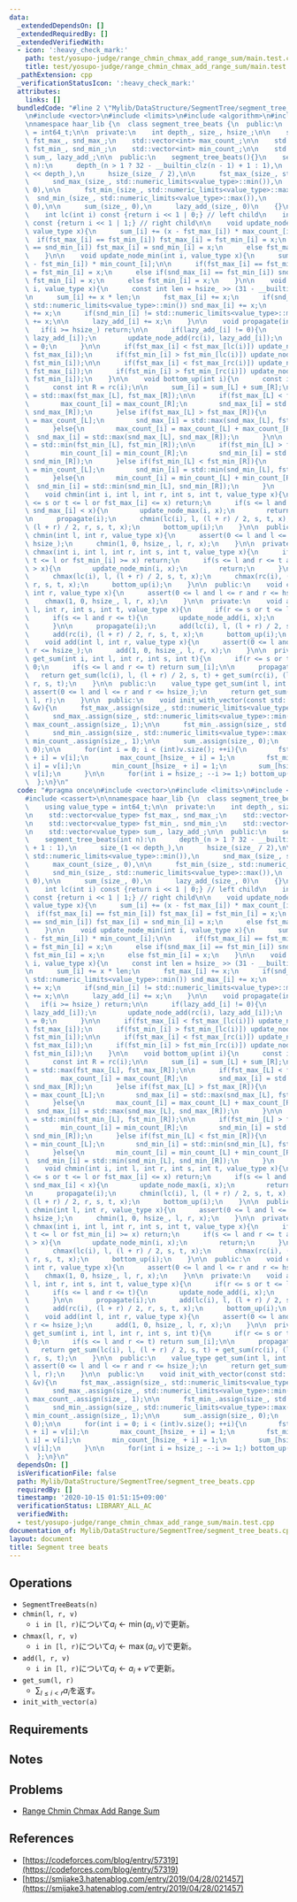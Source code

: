 ```yaml
---
data:
  _extendedDependsOn: []
  _extendedRequiredBy: []
  _extendedVerifiedWith:
  - icon: ':heavy_check_mark:'
    path: test/yosupo-judge/range_chmin_chmax_add_range_sum/main.test.cpp
    title: test/yosupo-judge/range_chmin_chmax_add_range_sum/main.test.cpp
  _pathExtension: cpp
  _verificationStatusIcon: ':heavy_check_mark:'
  attributes:
    links: []
  bundledCode: "#line 2 \"Mylib/DataStructure/SegmentTree/segment_tree_beats.cpp\"\
    \n#include <vector>\n#include <limits>\n#include <algorithm>\n#include <cassert>\n\
    \nnamespace haar_lib {\n  class segment_tree_beats {\n  public:\n    using value_type\
    \ = int64_t;\n\n  private:\n    int depth_, size_, hsize_;\n\n    std::vector<value_type>\
    \ fst_max_, snd_max_;\n    std::vector<int> max_count_;\n\n    std::vector<value_type>\
    \ fst_min_, snd_min_;\n    std::vector<int> min_count_;\n\n    std::vector<value_type>\
    \ sum_, lazy_add_;\n\n  public:\n    segment_tree_beats(){}\n    segment_tree_beats(int\
    \ n):\n      depth_(n > 1 ? 32 - __builtin_clz(n - 1) + 1 : 1),\n      size_(1\
    \ << depth_),\n      hsize_(size_ / 2),\n\n      fst_max_(size_, std::numeric_limits<value_type>::min()),\n\
    \      snd_max_(size_, std::numeric_limits<value_type>::min()),\n      max_count_(size_,\
    \ 0),\n\n      fst_min_(size_, std::numeric_limits<value_type>::max()),\n    \
    \  snd_min_(size_, std::numeric_limits<value_type>::max()),\n      min_count_(size_,\
    \ 0),\n\n      sum_(size_, 0),\n      lazy_add_(size_, 0)\n    {}\n\n  private:\n\
    \    int lc(int i) const {return i << 1 | 0;} // left child\n    int rc(int i)\
    \ const {return i << 1 | 1;} // right child\n\n    void update_node_max(int i,\
    \ value_type x){\n      sum_[i] += (x - fst_max_[i]) * max_count_[i];\n\n    \
    \  if(fst_max_[i] == fst_min_[i]) fst_max_[i] = fst_min_[i] = x;\n      else if(fst_max_[i]\
    \ == snd_min_[i]) fst_max_[i] = snd_min_[i] = x;\n      else fst_max_[i] = x;\n\
    \    }\n\n    void update_node_min(int i, value_type x){\n      sum_[i] += (x\
    \ - fst_min_[i]) * min_count_[i];\n\n      if(fst_max_[i] == fst_min_[i]) fst_max_[i]\
    \ = fst_min_[i] = x;\n      else if(snd_max_[i] == fst_min_[i]) snd_max_[i] =\
    \ fst_min_[i] = x;\n      else fst_min_[i] = x;\n    }\n\n    void update_node_add(int\
    \ i, value_type x){\n      const int len = hsize_ >> (31 - __builtin_clz(i));\n\
    \n      sum_[i] += x * len;\n      fst_max_[i] += x;\n      if(snd_max_[i] !=\
    \ std::numeric_limits<value_type>::min()) snd_max_[i] += x;\n      fst_min_[i]\
    \ += x;\n      if(snd_min_[i] != std::numeric_limits<value_type>::max()) snd_min_[i]\
    \ += x;\n\n      lazy_add_[i] += x;\n    }\n\n    void propagate(int i){\n   \
    \   if(i >= hsize_) return;\n\n      if(lazy_add_[i] != 0){\n        update_node_add(lc(i),\
    \ lazy_add_[i]);\n        update_node_add(rc(i), lazy_add_[i]);\n        lazy_add_[i]\
    \ = 0;\n      }\n\n      if(fst_max_[i] < fst_max_[lc(i)]) update_node_max(lc(i),\
    \ fst_max_[i]);\n      if(fst_min_[i] > fst_min_[lc(i)]) update_node_min(lc(i),\
    \ fst_min_[i]);\n\n      if(fst_max_[i] < fst_max_[rc(i)]) update_node_max(rc(i),\
    \ fst_max_[i]);\n      if(fst_min_[i] > fst_min_[rc(i)]) update_node_min(rc(i),\
    \ fst_min_[i]);\n    }\n\n    void bottom_up(int i){\n      const int L = lc(i);\n\
    \      const int R = rc(i);\n\n      sum_[i] = sum_[L] + sum_[R];\n\n      fst_max_[i]\
    \ = std::max(fst_max_[L], fst_max_[R]);\n\n      if(fst_max_[L] < fst_max_[R]){\n\
    \        max_count_[i] = max_count_[R];\n        snd_max_[i] = std::max(fst_max_[L],\
    \ snd_max_[R]);\n      }else if(fst_max_[L] > fst_max_[R]){\n        max_count_[i]\
    \ = max_count_[L];\n        snd_max_[i] = std::max(snd_max_[L], fst_max_[R]);\n\
    \      }else{\n        max_count_[i] = max_count_[L] + max_count_[R];\n      \
    \  snd_max_[i] = std::max(snd_max_[L], snd_max_[R]);\n      }\n\n      fst_min_[i]\
    \ = std::min(fst_min_[L], fst_min_[R]);\n\n      if(fst_min_[L] > fst_min_[R]){\n\
    \        min_count_[i] = min_count_[R];\n        snd_min_[i] = std::min(fst_min_[L],\
    \ snd_min_[R]);\n      }else if(fst_min_[L] < fst_min_[R]){\n        min_count_[i]\
    \ = min_count_[L];\n        snd_min_[i] = std::min(snd_min_[L], fst_min_[R]);\n\
    \      }else{\n        min_count_[i] = min_count_[L] + min_count_[R];\n      \
    \  snd_min_[i] = std::min(snd_min_[L], snd_min_[R]);\n      }\n    }\n\n  private:\n\
    \    void chmin(int i, int l, int r, int s, int t, value_type x){\n      if(r\
    \ <= s or t <= l or fst_max_[i] <= x) return;\n      if(s <= l and r <= t and\
    \ snd_max_[i] < x){\n        update_node_max(i, x);\n        return;\n      }\n\
    \n      propagate(i);\n      chmin(lc(i), l, (l + r) / 2, s, t, x);\n      chmin(rc(i),\
    \ (l + r) / 2, r, s, t, x);\n      bottom_up(i);\n    }\n\n  public:\n    void\
    \ chmin(int l, int r, value_type x){\n      assert(0 <= l and l <= r and r <=\
    \ hsize_);\n      chmin(1, 0, hsize_, l, r, x);\n    }\n\n  private:\n    void\
    \ chmax(int i, int l, int r, int s, int t, value_type x){\n      if(r <= s or\
    \ t <= l or fst_min_[i] >= x) return;\n      if(s <= l and r <= t and snd_min_[i]\
    \ > x){\n        update_node_min(i, x);\n        return;\n      }\n\n      propagate(i);\n\
    \      chmax(lc(i), l, (l + r) / 2, s, t, x);\n      chmax(rc(i), (l + r) / 2,\
    \ r, s, t, x);\n      bottom_up(i);\n    }\n\n  public:\n    void chmax(int l,\
    \ int r, value_type x){\n      assert(0 <= l and l <= r and r <= hsize_);\n  \
    \    chmax(1, 0, hsize_, l, r, x);\n    }\n\n  private:\n    void add(int i, int\
    \ l, int r, int s, int t, value_type x){\n      if(r <= s or t <= l) return;\n\
    \      if(s <= l and r <= t){\n        update_node_add(i, x);\n        return;\n\
    \      }\n\n      propagate(i);\n      add(lc(i), l, (l + r) / 2, s, t, x);\n\
    \      add(rc(i), (l + r) / 2, r, s, t, x);\n      bottom_up(i);\n    }\n\n  public:\n\
    \    void add(int l, int r, value_type x){\n      assert(0 <= l and l <= r and\
    \ r <= hsize_);\n      add(1, 0, hsize_, l, r, x);\n    }\n\n  private:\n    value_type\
    \ get_sum(int i, int l, int r, int s, int t){\n      if(r <= s or t <= l) return\
    \ 0;\n      if(s <= l and r <= t) return sum_[i];\n\n      propagate(i);\n   \
    \   return get_sum(lc(i), l, (l + r) / 2, s, t) + get_sum(rc(i), (l + r) / 2,\
    \ r, s, t);\n    }\n\n  public:\n    value_type get_sum(int l, int r){\n     \
    \ assert(0 <= l and l <= r and r <= hsize_);\n      return get_sum(1, 0, hsize_,\
    \ l, r);\n    }\n\n  public:\n    void init_with_vector(const std::vector<value_type>\
    \ &v){\n      fst_max_.assign(size_, std::numeric_limits<value_type>::min());\n\
    \      snd_max_.assign(size_, std::numeric_limits<value_type>::min());\n     \
    \ max_count_.assign(size_, 1);\n\n      fst_min_.assign(size_, std::numeric_limits<value_type>::max());\n\
    \      snd_min_.assign(size_, std::numeric_limits<value_type>::max());\n     \
    \ min_count_.assign(size_, 1);\n\n      sum_.assign(size_, 0);\n      lazy_add_.assign(size_,\
    \ 0);\n\n      for(int i = 0; i < (int)v.size(); ++i){\n        fst_max_[hsize_\
    \ + i] = v[i];\n        max_count_[hsize_ + i] = 1;\n        fst_min_[hsize_ +\
    \ i] = v[i];\n        min_count_[hsize_ + i] = 1;\n        sum_[hsize_ + i] =\
    \ v[i];\n      }\n\n      for(int i = hsize_; --i >= 1;) bottom_up(i);\n    }\n\
    \  };\n}\n"
  code: "#pragma once\n#include <vector>\n#include <limits>\n#include <algorithm>\n\
    #include <cassert>\n\nnamespace haar_lib {\n  class segment_tree_beats {\n  public:\n\
    \    using value_type = int64_t;\n\n  private:\n    int depth_, size_, hsize_;\n\
    \n    std::vector<value_type> fst_max_, snd_max_;\n    std::vector<int> max_count_;\n\
    \n    std::vector<value_type> fst_min_, snd_min_;\n    std::vector<int> min_count_;\n\
    \n    std::vector<value_type> sum_, lazy_add_;\n\n  public:\n    segment_tree_beats(){}\n\
    \    segment_tree_beats(int n):\n      depth_(n > 1 ? 32 - __builtin_clz(n - 1)\
    \ + 1 : 1),\n      size_(1 << depth_),\n      hsize_(size_ / 2),\n\n      fst_max_(size_,\
    \ std::numeric_limits<value_type>::min()),\n      snd_max_(size_, std::numeric_limits<value_type>::min()),\n\
    \      max_count_(size_, 0),\n\n      fst_min_(size_, std::numeric_limits<value_type>::max()),\n\
    \      snd_min_(size_, std::numeric_limits<value_type>::max()),\n      min_count_(size_,\
    \ 0),\n\n      sum_(size_, 0),\n      lazy_add_(size_, 0)\n    {}\n\n  private:\n\
    \    int lc(int i) const {return i << 1 | 0;} // left child\n    int rc(int i)\
    \ const {return i << 1 | 1;} // right child\n\n    void update_node_max(int i,\
    \ value_type x){\n      sum_[i] += (x - fst_max_[i]) * max_count_[i];\n\n    \
    \  if(fst_max_[i] == fst_min_[i]) fst_max_[i] = fst_min_[i] = x;\n      else if(fst_max_[i]\
    \ == snd_min_[i]) fst_max_[i] = snd_min_[i] = x;\n      else fst_max_[i] = x;\n\
    \    }\n\n    void update_node_min(int i, value_type x){\n      sum_[i] += (x\
    \ - fst_min_[i]) * min_count_[i];\n\n      if(fst_max_[i] == fst_min_[i]) fst_max_[i]\
    \ = fst_min_[i] = x;\n      else if(snd_max_[i] == fst_min_[i]) snd_max_[i] =\
    \ fst_min_[i] = x;\n      else fst_min_[i] = x;\n    }\n\n    void update_node_add(int\
    \ i, value_type x){\n      const int len = hsize_ >> (31 - __builtin_clz(i));\n\
    \n      sum_[i] += x * len;\n      fst_max_[i] += x;\n      if(snd_max_[i] !=\
    \ std::numeric_limits<value_type>::min()) snd_max_[i] += x;\n      fst_min_[i]\
    \ += x;\n      if(snd_min_[i] != std::numeric_limits<value_type>::max()) snd_min_[i]\
    \ += x;\n\n      lazy_add_[i] += x;\n    }\n\n    void propagate(int i){\n   \
    \   if(i >= hsize_) return;\n\n      if(lazy_add_[i] != 0){\n        update_node_add(lc(i),\
    \ lazy_add_[i]);\n        update_node_add(rc(i), lazy_add_[i]);\n        lazy_add_[i]\
    \ = 0;\n      }\n\n      if(fst_max_[i] < fst_max_[lc(i)]) update_node_max(lc(i),\
    \ fst_max_[i]);\n      if(fst_min_[i] > fst_min_[lc(i)]) update_node_min(lc(i),\
    \ fst_min_[i]);\n\n      if(fst_max_[i] < fst_max_[rc(i)]) update_node_max(rc(i),\
    \ fst_max_[i]);\n      if(fst_min_[i] > fst_min_[rc(i)]) update_node_min(rc(i),\
    \ fst_min_[i]);\n    }\n\n    void bottom_up(int i){\n      const int L = lc(i);\n\
    \      const int R = rc(i);\n\n      sum_[i] = sum_[L] + sum_[R];\n\n      fst_max_[i]\
    \ = std::max(fst_max_[L], fst_max_[R]);\n\n      if(fst_max_[L] < fst_max_[R]){\n\
    \        max_count_[i] = max_count_[R];\n        snd_max_[i] = std::max(fst_max_[L],\
    \ snd_max_[R]);\n      }else if(fst_max_[L] > fst_max_[R]){\n        max_count_[i]\
    \ = max_count_[L];\n        snd_max_[i] = std::max(snd_max_[L], fst_max_[R]);\n\
    \      }else{\n        max_count_[i] = max_count_[L] + max_count_[R];\n      \
    \  snd_max_[i] = std::max(snd_max_[L], snd_max_[R]);\n      }\n\n      fst_min_[i]\
    \ = std::min(fst_min_[L], fst_min_[R]);\n\n      if(fst_min_[L] > fst_min_[R]){\n\
    \        min_count_[i] = min_count_[R];\n        snd_min_[i] = std::min(fst_min_[L],\
    \ snd_min_[R]);\n      }else if(fst_min_[L] < fst_min_[R]){\n        min_count_[i]\
    \ = min_count_[L];\n        snd_min_[i] = std::min(snd_min_[L], fst_min_[R]);\n\
    \      }else{\n        min_count_[i] = min_count_[L] + min_count_[R];\n      \
    \  snd_min_[i] = std::min(snd_min_[L], snd_min_[R]);\n      }\n    }\n\n  private:\n\
    \    void chmin(int i, int l, int r, int s, int t, value_type x){\n      if(r\
    \ <= s or t <= l or fst_max_[i] <= x) return;\n      if(s <= l and r <= t and\
    \ snd_max_[i] < x){\n        update_node_max(i, x);\n        return;\n      }\n\
    \n      propagate(i);\n      chmin(lc(i), l, (l + r) / 2, s, t, x);\n      chmin(rc(i),\
    \ (l + r) / 2, r, s, t, x);\n      bottom_up(i);\n    }\n\n  public:\n    void\
    \ chmin(int l, int r, value_type x){\n      assert(0 <= l and l <= r and r <=\
    \ hsize_);\n      chmin(1, 0, hsize_, l, r, x);\n    }\n\n  private:\n    void\
    \ chmax(int i, int l, int r, int s, int t, value_type x){\n      if(r <= s or\
    \ t <= l or fst_min_[i] >= x) return;\n      if(s <= l and r <= t and snd_min_[i]\
    \ > x){\n        update_node_min(i, x);\n        return;\n      }\n\n      propagate(i);\n\
    \      chmax(lc(i), l, (l + r) / 2, s, t, x);\n      chmax(rc(i), (l + r) / 2,\
    \ r, s, t, x);\n      bottom_up(i);\n    }\n\n  public:\n    void chmax(int l,\
    \ int r, value_type x){\n      assert(0 <= l and l <= r and r <= hsize_);\n  \
    \    chmax(1, 0, hsize_, l, r, x);\n    }\n\n  private:\n    void add(int i, int\
    \ l, int r, int s, int t, value_type x){\n      if(r <= s or t <= l) return;\n\
    \      if(s <= l and r <= t){\n        update_node_add(i, x);\n        return;\n\
    \      }\n\n      propagate(i);\n      add(lc(i), l, (l + r) / 2, s, t, x);\n\
    \      add(rc(i), (l + r) / 2, r, s, t, x);\n      bottom_up(i);\n    }\n\n  public:\n\
    \    void add(int l, int r, value_type x){\n      assert(0 <= l and l <= r and\
    \ r <= hsize_);\n      add(1, 0, hsize_, l, r, x);\n    }\n\n  private:\n    value_type\
    \ get_sum(int i, int l, int r, int s, int t){\n      if(r <= s or t <= l) return\
    \ 0;\n      if(s <= l and r <= t) return sum_[i];\n\n      propagate(i);\n   \
    \   return get_sum(lc(i), l, (l + r) / 2, s, t) + get_sum(rc(i), (l + r) / 2,\
    \ r, s, t);\n    }\n\n  public:\n    value_type get_sum(int l, int r){\n     \
    \ assert(0 <= l and l <= r and r <= hsize_);\n      return get_sum(1, 0, hsize_,\
    \ l, r);\n    }\n\n  public:\n    void init_with_vector(const std::vector<value_type>\
    \ &v){\n      fst_max_.assign(size_, std::numeric_limits<value_type>::min());\n\
    \      snd_max_.assign(size_, std::numeric_limits<value_type>::min());\n     \
    \ max_count_.assign(size_, 1);\n\n      fst_min_.assign(size_, std::numeric_limits<value_type>::max());\n\
    \      snd_min_.assign(size_, std::numeric_limits<value_type>::max());\n     \
    \ min_count_.assign(size_, 1);\n\n      sum_.assign(size_, 0);\n      lazy_add_.assign(size_,\
    \ 0);\n\n      for(int i = 0; i < (int)v.size(); ++i){\n        fst_max_[hsize_\
    \ + i] = v[i];\n        max_count_[hsize_ + i] = 1;\n        fst_min_[hsize_ +\
    \ i] = v[i];\n        min_count_[hsize_ + i] = 1;\n        sum_[hsize_ + i] =\
    \ v[i];\n      }\n\n      for(int i = hsize_; --i >= 1;) bottom_up(i);\n    }\n\
    \  };\n}\n"
  dependsOn: []
  isVerificationFile: false
  path: Mylib/DataStructure/SegmentTree/segment_tree_beats.cpp
  requiredBy: []
  timestamp: '2020-10-15 01:51:15+09:00'
  verificationStatus: LIBRARY_ALL_AC
  verifiedWith:
  - test/yosupo-judge/range_chmin_chmax_add_range_sum/main.test.cpp
documentation_of: Mylib/DataStructure/SegmentTree/segment_tree_beats.cpp
layout: document
title: Segment tree beats
---
```


## Operations

- `SegmentTreeBeats(n)`
- `chmin(l, r, v)`
	- `i in [l, r)`について$a_i \leftarrow \min(a_i, v)$で更新。
- `chmax(l, r, v)`
	- `i in [l, r)`について$a_i \leftarrow \max(a_i, v)$で更新。
- `add(l, r, v)`
	- `i in [l, r)`について$a_i \leftarrow a_i + v$で更新。
- `get_sum(l, r)`
	- $\sum_{l \le i \lt r} a_i$を返す。
- `init_with_vector(a)`

## Requirements

## Notes

## Problems

- [Range Chmin Chmax Add Range Sum](https://judge.yosupo.jp/problem/range_chmin_chmax_add_range_sum)

## References

- [https://codeforces.com/blog/entry/57319](https://codeforces.com/blog/entry/57319)
- [https://smijake3.hatenablog.com/entry/2019/04/28/021457](https://smijake3.hatenablog.com/entry/2019/04/28/021457)

